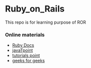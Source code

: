 # Ruby_on_Rails
This repo is for learning purpose of ROR

### Online materials
- [Ruby Docs](https://www.ruby-lang.org/en/documentation/quickstart/)
- [javaTpoint](https://www.javatpoint.com/ruby-tutorial)
- [tutorials point](https://www.tutorialspoint.com/ruby/index.htm)
- [geeks for geeks](https://www.geeksforgeeks.org/ruby-tutorial/)

